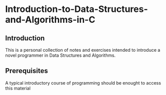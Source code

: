 # Introduction-to-Data-Structures-and-Algorithms-in-C
## Introduction
This is a personal collection of notes and exercises intended to introduce a novel programmer in Data Structures and Algorithms.


## Prerequisites
A typical introductory course of programming should be enought to access this material 
